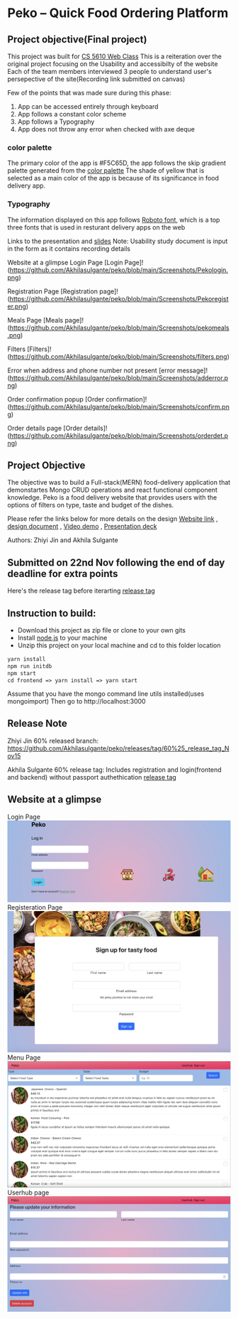 # Peko – Quick Food Ordering Platform

## Project objective(Final project)
This project was built for [CS 5610 Web Class](https://johnguerra.co/classes/webDevelopment_fall_2022/)
This is a reiteration over the original project focusing on the Usability and accessibilty of the website
Each of the team members interviewed 3 people to understand user's persepective of the site(Recording link submitted on canvas)

Few of the points that was made sure during this phase:
1. App can be accessed entirely through keyboard
2. App follows a constant color scheme
3. App follows a Typography
4. App does not throw any error when checked with axe deque

### color palette
The primary color of the app is #F5C65D, the app follows the skip gradient palette generated from the [color palette](https://mycolor.space/?hex=%23F5C65D&sub=1)
The shade of yellow that is selected as a main color of the app is because of its significance in food delivery app. 

### Typography
The information displayed on this app follows [Roboto font](https://fonts.google.com/specimen/Roboto), which is a top three fonts that is used in resturant delivery apps on the web

Links to the presentation and [slides](https://docs.google.com/presentation/d/1EQG3yEnojexCCqRiFR5JFm1uInPq6lRt20rzdjf3O-8/edit?usp=sharing)
Note: Usability study document is input in the form as it contains recording details

Website at a glimpse
Login Page
[Login Page]!(https://github.com/Akhilasulgante/peko/blob/main/Screenshots/Pekologin.png)

Registration Page
[Registration page]!(https://github.com/Akhilasulgante/peko/blob/main/Screenshots/Pekoregister.png)

Meals Page
[Meals page]!(https://github.com/Akhilasulgante/peko/blob/main/Screenshots/pekomeals.png)

Filters
[Filters]!(https://github.com/Akhilasulgante/peko/blob/main/Screenshots/filters.png)

Error when address and phone number not present
[error message]!(https://github.com/Akhilasulgante/peko/blob/main/Screenshots/adderror.png)

Order confirmation popup
[Order confirmation]!(https://github.com/Akhilasulgante/peko/blob/main/Screenshots/confirm.png)

Order details page
[Order details]!(https://github.com/Akhilasulgante/peko/blob/main/Screenshots/orderdet.png)

## Project Objective


The objective was to build a Full-stack(MERN) food-delivery application that demonstartes Mongo CRUD operations and react functional component knowledge.
Peko is a food delivery website that provides users with the options of filters on type, taste and budget of the dishes.

Please refer the links below for more details on the design
[Website link](https://peco.onrender.com) ,
[design document](https://docs.google.com/document/d/1jzWYi_rLIvOwMelJkPmKe2k9Y0Ybm0Ga6NWGsU6-QGE/edit) ,
[Video demo](https://www.youtube.com/watch?v=tOs2vFTsRKQ) ,
[Presentation deck](https://docs.google.com/presentation/d/1zDXrE-026RhZmQj-rGohoPSdSbZRC6I9znmc4vsmnUs/edit#slide=id.g1955c7bca40_0_330)

Authors: Zhiyi Jin and Akhila Sulgante

## Submitted on **22nd Nov** following the end of day deadline for extra points
Here's the release tag before iterarting [release tag](https://github.com/Akhilasulgante/peko/releases/tag/project3_release)

## Instruction to build:

- Download this project as zip file or clone to your own gits
- Install [node.js](https://nodejs.org/en/) to your machine
- Unzip this project on your local machine and cd to this folder location

```
yarn install
npm run initdb
npm start
cd frontend => yarn install => yarn start
```

Assume that you have the mongo command line utils installed(uses mongoimport)
Then go to http://localhost:3000

## Release Note

Zhiyi Jin 60% released branch:
https://github.com/Akhilasulgante/peko/releases/tag/60%25_release_tag_Nov15

Akhila Sulgante 60% release tag: Includes registration and login(frontend and backend) without passport authethication
[release tag](https://github.com/Akhilasulgante/peko/releases/tag/60%25_Akhila_Nov15)

## Website at a glimpse
Login Page
![Login page](https://github.com/Akhilasulgante/peko/blob/main/Screenshots/Screenshot%202022-11-22%20at%2012.06.19.png)
Registeration Page
![Register page](https://github.com/Akhilasulgante/peko/blob/main/Screenshots/Screenshot%202022-11-22%20at%2012.06.28.png)
Menu Page
![Menu page](https://github.com/Akhilasulgante/peko/blob/main/Screenshots/Screenshot%202022-11-22%20at%2012.06.47.png)
Userhub page
![Userhub page](https://github.com/Akhilasulgante/peko/blob/main/Screenshots/Screenshot%202022-11-22%20at%2012.07.04.png)
